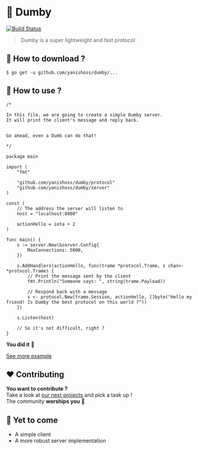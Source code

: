 # :ram: Dumby  
[![Build Status](https://travis-ci.org/yanishoss/dumby.svg?branch=master)](https://travis-ci.org/yanishoss/dumby)  

> Dumby is a super lightweight and fast protocol

## :satellite: How to download ?   
```shell
$ go get -u github.com/yanishoss/dumby/...
```

## :electric_plug: How to use ?

```golang
/*

In this file, we are going to create a simple Dumby server.
It will print the client's message and reply back.


Go ahead, even a Dumb can do that!

*/

package main

import (
	"fmt"

	"github.com/yanishoss/dumby/protocol"
	"github.com/yanishoss/dumby/server"
)

const (
	// The address the server will listen to
	host = "localhost:8080"

	actionHello = iota + 2
)

func main() {
	s := server.New(&server.Config{
		MaxConnections: 5000,
	})

	s.AddHandlers(actionHello, func(trame *protocol.Trame, s chan<- *protocol.Trame) {
		// Print the message sent by the client
		fmt.Println("Someone says: ", string(trame.Payload))

		// Respond back with a message
		s <- protocol.New(trame.Session, actionHello, []byte("Hello my friend! Is Dumby the best protocol on this world ?"))
	})

	s.Listen(host)

	// So it's not difficult, right ?
}
```  
**You did it** :clap:

[See more example](./example "Examples")

## :heart: Contributing
**You want to contribute ?**   
Take a look at [our next projects](https://github.com/yanishoss/dumby/projects "Projects") and pick a task up !  
The community **worships you** :clap:

## :running: Yet to come  

* A simple client
* A more robust server implementation
